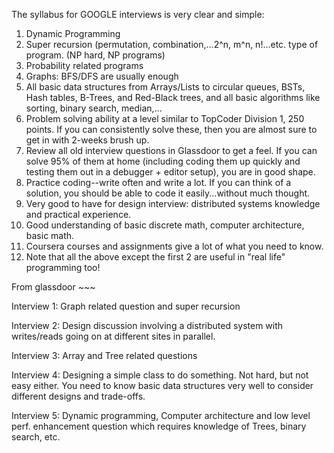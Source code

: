 The syllabus for GOOGLE interviews is very clear and simple:

1) Dynamic Programming
2) Super recursion (permutation, combination,...2^n, m^n, n!...etc. type of program. (NP hard, NP programs)
3) Probability related programs
4) Graphs: BFS/DFS are usually enough
5) All basic data structures from Arrays/Lists to circular queues, BSTs, Hash tables, B-Trees, and Red-Black trees, and all basic algorithms like sorting, binary search, median,...
6) Problem solving ability at a level similar to TopCoder Division 1, 250 points. If you can consistently solve these, then you are almost sure to get in with 2-weeks brush up.
7) Review all old interview questions in Glassdoor to get a feel. If you can solve 95% of them at home (including coding them up quickly and testing them out in a debugger + editor setup), you are in good shape.
8) Practice coding--write often and write a lot. If you can think of a solution, you should be able to code it easily...without much thought.
9) Very good to have for design interview: distributed systems knowledge and practical experience.
10) Good understanding of basic discrete math, computer architecture, basic math.
11) Coursera courses and assignments give a lot of what you need to know.
12) Note that all the above except the first 2 are useful in "real life" programming too!


From glassdoor ~~~

Interview 1:
Graph related question and super recursion

Interview 2:
Design discussion involving a distributed system with writes/reads going on at different sites in parallel.

Interview 3:
Array and Tree related questions

Interview 4:
Designing a simple class to do something. Not hard, but not easy either. You need to know basic data structures very well to consider different designs and trade-offs.

Interview 5:
Dynamic programming,
Computer architecture and low level perf. enhancement question which requires knowledge of Trees, binary search, etc.
